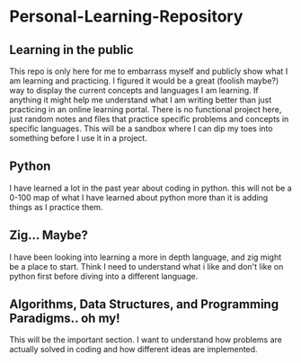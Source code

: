 # Personal-Learning-Repository
## Learning in the public
This repo is only here for me to embarrass myself and publicly show what I am learning and practicing. I figured it would be a great (foolish maybe?) way to display the current concepts and languages I am learning. If anything it might help me understand what I am writing better than just practicing in an online learning portal. There is no functional project here, just random notes and files that practice specific problems and concepts in specific languages. This will be a sandbox where I can dip my toes into something before I use it in a project.

## Python
I have learned a lot in the past year about coding in python. this will not be a 0-100 map of what I have learned about python more than it is adding things as I practice them.

## Zig... Maybe?
I have been looking into learning a more in depth language, and zig might be a place to start. Think I need to understand what i like and don't like on python first before diving into a different language.

## Algorithms, Data Structures, and Programming Paradigms.. oh my!
This will be the important section. I want to understand how problems are actually solved in coding and how different ideas are implemented.
